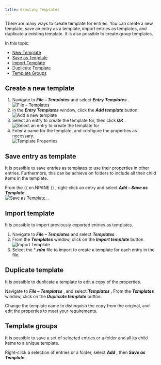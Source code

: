 ```yaml
---
title: Creating Templates
---
```

There are many ways to create template for entries. You can create a new template, save an entry as a template, import entries as templates, and duplicate a existing template. It is also possible to create group templates.  

In this topic:  

* [New Template](#create-a-new-template) 
* [Save as Template](#save-entry-as-template) 
* [Import Template](#import-template) 
* [Duplicate Template](#duplicate-template) 
* [Template Groups](#template-groups) 

## Create a new template 

1. Navigate to ***File – Templates*** and select ***Entry Templates*** .  
![File – Templates](/img/en/rdm/windows/clip3405.png) 
1. In the ***Entry Templates*** window, click the ***Add template*** &#32; button.  
![Add a new template](/img/en/rdm/windows/clip3406.png) 
1. Select an entry to create the template for, then click ***OK*** .  
![Select an entry to create the template for](/img/en/rdm/windows/clip3408.png) 
1. Enter a name for the template, and configure the properties as necessary.  
![Template Properties](/img/en/rdm/windows/clip3409.png) 

## Save entry as template 

It is possible to save entries as templates to use their properties in other entries. Furthermore, this can be achieve on folders to include all their child items in the template.  

From the {{ en.NPANE }} , right-click an entry and select ***Add – Save as Template*** .  
![Save as Template...](/img/en/rdm/windows/clip3410.png) 

## Import template 

It is possible to import previously exported entries as templates.  

1. Navigate to ***File – Templates*** and select ***Templates*** . 
1. From the ***Templates*** window, click on the ***Import template*** button.  
![Import Template](/img/en/rdm/windows/clip3411.png) 
1. Select the ****.rdm*** file to import to create a template for each entry in the file. 

## Duplicate template 

It is possible to duplicate a template to edit a copy of the properties.  

Navigate to ***File – Templates*** , and select ***Templates*** . From the ***Templates*** window, click on the ***Duplicate template*** button.  

Change the template name to distinguish the copy from the original, and edit the properties to meet your requirements. 

## Template groups 

It is possible to save a set of selected entries or a folder and all its child items to a unique template.  

Right-click a selection of entries or a folder, select ***Add*** , then ***Save as Template*** . 

